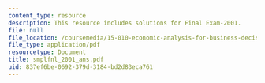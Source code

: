 ```yaml
---
content_type: resource
description: This resource includes solutions for Final Exam-2001.
file: null
file_location: /coursemedia/15-010-economic-analysis-for-business-decisions-fall-2004/837ef6be0692379d3184bd2d83eca761_smplfnl_2001_ans.pdf
file_type: application/pdf
resourcetype: Document
title: smplfnl_2001_ans.pdf
uid: 837ef6be-0692-379d-3184-bd2d83eca761
---
```

